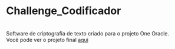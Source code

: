 # Challenge_Codificador
<br> Software de criptografia de texto criado para o projeto One Oracle. 
<br> Você pode ver o projeto final <a href="https://regis-si1va.github.io/Challenge_Codificador/"> aqui</a>
 
